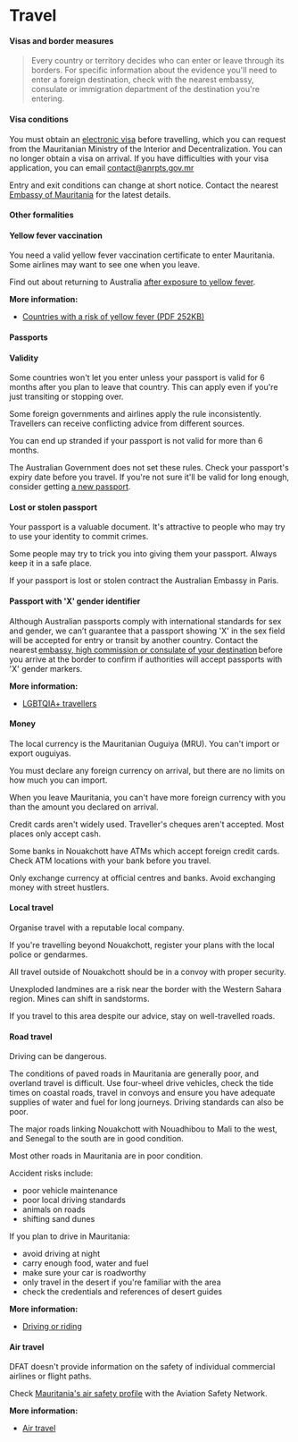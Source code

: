 # Travel

#### Visas and border measures

> Every country or territory decides who can enter or leave through its borders. For specific information about the evidence you'll need to enter a foreign destination, check with the nearest embassy, consulate or immigration department of the destination you're entering.

#### Visa conditions

You must obtain an [electronic visa](https://anrpts.gov.mr/en/visa/requestvisa) before travelling, which you can request from the Mauritanian Ministry of the Interior and Decentralization. You can no longer obtain a visa on arrival. If you have difficulties with your visa application, you can email [contact@anrpts.gov.mr](mailto:contact@anrpts.gov.mr)

Entry and exit conditions can change at short notice. Contact the nearest [Embassy of Mauritania](https://protocol.dfat.gov.au/Public/Missions/127) for the latest details.

#### Other formalities

#### Yellow fever vaccination

You need a valid yellow fever vaccination certificate to enter Mauritania. Some airlines may want to see one when you leave.

Find out about returning to Australia [after exposure to yellow fever](http://www.health.gov.au/yellowfever).

**More information:**

* [Countries with a risk of yellow fever (PDF 252KB)](https://cdn.who.int/media/docs/default-source/travel-and-health/countries-with-risk-of-yellow-fever-transmission.pdf?sfvrsn=bf42ac59_4&download=true)

#### Passports

#### Validity

Some countries won't let you enter unless your passport is valid for 6 months after you plan to leave that country. This can apply even if you're just transiting or stopping over.

Some foreign governments and airlines apply the rule inconsistently. Travellers can receive conflicting advice from different sources.

You can end up stranded if your passport is not valid for more than 6 months.

The Australian Government does not set these rules. Check your passport's expiry date before you travel. If you're not sure it'll be valid for long enough, consider getting [a new passport](https://www.passports.gov.au/).

#### Lost or stolen passport

Your passport is a valuable document. It's attractive to people who may try to use your identity to commit crimes.

Some people may try to trick you into giving them your passport. Always keep it in a safe place.

If your passport is lost or stolen contract the Australian Embassy in Paris.

#### Passport with 'X' gender identifier

Although Australian passports comply with international standards for sex and gender, we can’t guarantee that a passport showing 'X' in the sex field will be accepted for entry or transit by another country. Contact the nearest [embassy, high commission or consulate of your destination](https://protocol.dfat.gov.au/Public/MissionsInAustralia) before you arrive at the border to confirm if authorities will accept passports with 'X' gender markers.

**More information:**

* [LGBTQIA+ travellers](https://www.smartraveller.gov.au/before-you-go/who-you-are/LGBTI)

#### Money

The local currency is the Mauritanian Ouguiya (MRU). You can't import or export ouguiyas.

You must declare any foreign currency on arrival, but there are no limits on how much you can import.

When you leave Mauritania, you can't have more foreign currency with you than the amount you declared on arrival.

Credit cards aren't widely used. Traveller's cheques aren't accepted. Most places only accept cash.

Some banks in Nouakchott have ATMs which accept foreign credit cards. Check ATM locations with your bank before you travel.

Only exchange currency at official centres and banks. Avoid exchanging money with street hustlers.

#### Local travel

Organise travel with a reputable local company.

If you're travelling beyond Nouakchott, register your plans with the local police or gendarmes.

All travel outside of Nouakchott should be in a convoy with proper security.

Unexploded landmines are a risk near the border with the Western Sahara region. Mines can shift in sandstorms.

If you travel to this area despite our advice, stay on well-travelled roads.

#### Road travel

Driving can be dangerous.

The conditions of paved roads in Mauritania are generally poor, and overland travel is difficult. Use four-wheel drive vehicles, check the tide times on coastal roads, travel in convoys and ensure you have adequate supplies of water and fuel for long journeys. Driving standards can also be poor.

The major roads linking Nouakchott with Nouadhibou to Mali to the west, and Senegal to the south are in good condition.

Most other roads in Mauritania are in poor condition.

Accident risks include:

* poor vehicle maintenance
* poor local driving standards
* animals on roads
* shifting sand dunes

If you plan to drive in Mauritania:

* avoid driving at night
* carry enough food, water and fuel
* make sure your car is roadworthy
* only travel in the desert if you're familiar with the area
* check the credentials and references of desert guides

**More information:**

* [Driving or riding](/before-you-go/getting-around/road-safety "Road safety")

#### Air travel

DFAT doesn't provide information on the safety of individual commercial airlines or flight paths.

Check [Mauritania's air safety profile](https://aviation-safety.net/database/country/country.php?id=5T) with the Aviation Safety Network.

**More information:**

* [Air travel](/before-you-go/getting-around/air-travel "Travelling by air")